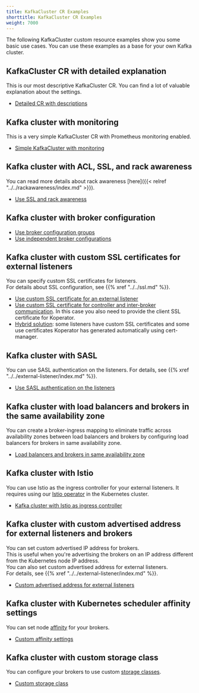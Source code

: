 ```yaml
---
title: KafkaCluster CR Examples
shorttitle: KafkaCluster CR Examples
weight: 7000
---
```


The following KafkaCluster custom resource examples show you some basic use cases.
You can use these examples as a base for your own Kafka cluster.

## KafkaCluster CR with detailed explanation

This is our most descriptive KafkaCluster CR. You can find a lot of valuable explanation about the settings.

- [Detailed CR with descriptions](https://github.com/banzaicloud/koperator/blob/master/config/samples/banzaicloud_v1beta1_kafkacluster.yaml)

## Kafka cluster with monitoring

This is a very simple KafkaCluster CR with Prometheus monitoring enabled.

- [Simple KafkaCluster with monitoring](https://github.com/banzaicloud/koperator/blob/master/config/samples/simplekafkacluster.yaml)

## Kafka cluster with ACL, SSL, and rack awareness

You can read more details about rack awareness [here]({{< relref "../../rackawareness/index.md" >}}).

- [Use SSL and rack awareness](https://github.com/banzaicloud/koperator/blob/master/config/samples/kafkacluster_with_ssl_groups.yaml)

## Kafka cluster with broker configuration

- [Use broker configuration groups](https://github.com/banzaicloud/koperator/blob/master/config/samples/kafkacluster_without_ssl_groups.yaml)
- [Use independent broker configurations](https://github.com/banzaicloud/koperator/blob/master/config/samples/kafkacluster_without_ssl.yaml)

## Kafka cluster with custom SSL certificates for external listeners

You can specify custom SSL certificates for listeners.  
For details about SSL configuration, see {{% xref "../../ssl.md" %}}.

- [Use custom SSL certificate for an external listener](https://github.com/banzaicloud/koperator/blob/master/config/samples/kafkacluster_with_external_ssl_customcert.yaml)
- [Use custom SSL certificate for controller and inter-broker communication](https://github.com/banzaicloud/koperator/blob/master/config/samples/kafkacluster_with_ssl_groups_customcert.yaml). In this case you also need to provide the client SSL certificate for Koperator.  
- [Hybrid solution](https://github.com/banzaicloud/koperator/blob/master/config/samples/kafkacluster_with_ssl_hybrid_customcert.yaml): some listeners have custom SSL certificates and some use certificates Koperator has generated automatically using cert-manager.

## Kafka cluster with SASL

You can use SASL authentication on the listeners.
For details, see {{% xref "../../external-listener/index.md" %}}.

- [Use SASL authentication on the listeners](https://github.com/banzaicloud/koperator/blob/master/config/samples/simplekafkacluster_with_sasl.yaml)

## Kafka cluster with load balancers and brokers in the same availability zone

You can create a broker-ingress mapping to eliminate traffic across availability zones between load balancers and brokers by configuring load balancers for brokers in same availability zone.

- [Load balancers and brokers in same availability zone](https://github.com/banzaicloud/koperator/blob/master/config/samples/simplekafkacluster-with-brokerbindings.yaml)

## Kafka cluster with Istio

You can use Istio as the ingress controller for your external listeners. It requires using our [Istio operator](https://github.com/banzaicloud/istio-operator) in the Kubernetes cluster.  

- [Kafka cluster with Istio as ingress controller](https://github.com/banzaicloud/koperator/blob/master/config/samples/kafkacluster-with-istio.yaml)

## Kafka cluster with custom advertised address for external listeners and brokers

You can set custom advertised IP address for brokers.  
This is useful when you're advertising the brokers on an IP address different from the Kubernetes node IP address.  
You can also set custom advertised address for external listeners.  
For details, see {{% xref "../../external-listener/index.md" %}}.

- [Custom advertised address for external listeners](https://github.com/banzaicloud/koperator/blob/master/config/samples/simplekafkacluster-with-nodeport-external.yaml)

## Kafka cluster with Kubernetes scheduler affinity settings

You can set node [affinity](https://kubernetes.io/docs/concepts/scheduling-eviction/assign-pod-node/) for your brokers.

- [Custom affinity settings](https://github.com/banzaicloud/koperator/blob/master/config/samples/simplekafkacluster_affinity.yaml)

## Kafka cluster with custom storage class

You can configure your brokers to use custom [storage classes](https://kubernetes.io/docs/concepts/storage/storage-classes/).

- [Custom storage class](https://github.com/banzaicloud/koperator/blob/master/config/samples/simplekafkacluster_ebs_csi.yaml)
